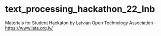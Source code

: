 # text_processing_hackathon_22_lnb
Materials for Student Hackaton by Latvian Open Technology Association - https://www.lata.org.lv/
